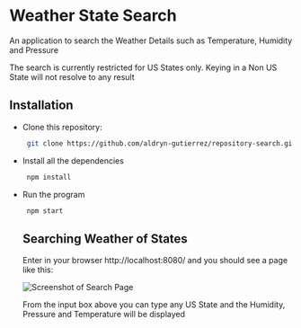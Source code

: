 # Weather State Search

An application to search the Weather Details such as Temperature, Humidity and Pressure

The search is currently restricted for US States only. Keying in a Non US State will not resolve to any result

## Installation

-  Clone this repository:
	```bash
	 git clone https://github.com/aldryn-gutierrez/repository-search.git
	```

- Install all the dependencies
	```bash
	 npm install
	```
- Run the program
	```bash
	 npm start
	```

  ## Searching Weather of States

  Enter in your browser http://localhost:8080/ and you should see a  page like this:

  ![Screenshot of Search Page](http://tinyimg.io/i/MuwsN2B.png)

  From the input box above you can type any US State and the Humidity, Pressure and Temperature will be displayed
